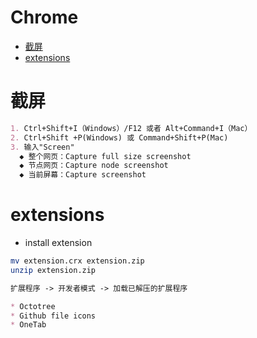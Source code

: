 Chrome
=================

   * [截屏](#截屏)
   * [extensions](#extensions)

# 截屏
```md
1. Ctrl+Shift+I（Windows）/F12 或者 Alt+Command+I（Mac）
2. Ctrl+Shift +P(Windows) 或 Command+Shift+P(Mac)
3. 输入"Screen"
  ◆ 整个网页：Capture full size screenshot
  ◆ 节点网页：Capture node screenshot
  ◆ 当前屏幕：Capture screenshot
```
# extensions
* install extension
```sh
mv extension.crx extension.zip
unzip extension.zip
```
```md
扩展程序 -> 开发者模式 -> 加载已解压的扩展程序
```
```md
* Octotree
* Github file icons
* OneTab
```
